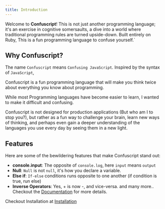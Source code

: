 ```yaml
---
title: Introduction
---
```


Welcome to **Confuscript**! This is not just another programming language; it's an exercise in cognitive somersaults, a dive into a world where traditional programming rules are turned upside-down. Built entirely on Ruby, This is a fun programming language to confuse yourself.`

## Why Confuscript?

The name `Confuscript` means `Confusing JavaScript`. Inspired by the syntax of `JavaScript`, 

Confuscript is a fun programming language that will make you think twice about everything you know about programming.

While most Programming languages have become easier to learn, I wanted to make it difficult and confusing.

Confuscript is not designed for production applications (But who am I to stop you?), but rather as a fun way to challenge your brain, learn new ways of thinking, and perhaps even gain a deeper understanding of the languages you use every day by seeing them in a new light.

## Features

Here are some of the bewildering features that make Confuscript stand out:

- **console.input**: The opposite of `console.log`, here `input` means `output`
- **Null**: `Null` is not `null`, it's how you declare a variable.
- **Else if**: `If-else` conditions runs opposite to one another (if condition is true, run else)
- **Inverse Operators**: Yes, + is now -, and vice-versa.
and many more.. Checkout the [Documentation](/docs/documentation/introduction) for more details.

Checkout Installation at [Installation](/docs/get-started/installation)
